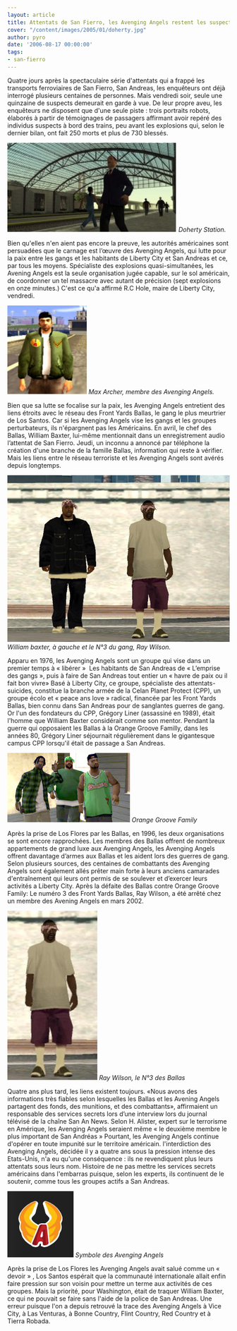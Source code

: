 ```yaml
---
layout: article
title: Attentats de San Fierro, les Avenging Angels restent les suspects N°1
cover: "/content/images/2005/01/doherty.jpg"
author: pyro
date: '2006-08-17 00:00:00'
tags:
- san-fierro
---
```


Quatre jours après la spectaculaire série d'attentats qui a frappé les transports ferroviaires de San Fierro, San Andreas, les enquêteurs ont déjà interrogé plusieurs centaines de personnes. Mais vendredi soir, seule une quinzaine de suspects demeurait en garde à vue. De leur propre aveu, les enquêteurs ne disposent que d'une seule piste : trois portraits robots, élaborés à partir de témoignages de passagers affirmant avoir repéré des individus suspects à bord des trains, peu avant les explosions qui, selon le dernier bilan, ont fait 250 morts et plus de 730 blessés.

![Doherty Station.](/content/images/2005/01/doherty.jpg)
_Doherty Station._

Bien qu'elles n'en aient pas encore la preuve, les autorités américaines sont persuadées que le carnage est l’œuvre des Avenging Angels, qui lutte pour la paix entre les gangs et les habitants de Liberty City et San Andreas et ce, par tous les moyens. Spécialiste des explosions quasi-simultanées, les Avening Angels est la seule organisation jugée capable, sur le sol américain, de coordonner un tel massacre avec autant de précision (sept explosions en onze minutes.) C'est ce qu'a affirmé R.C Hole, maire de Liberty City, vendredi.

![Max Archer, membre des Avenging Angels.](/content/images/2005/01/Avengig_Angel.jpg)
_Max Archer, membre des Avenging Angels._

Bien que sa lutte se focalise sur la paix, les Avenging Angels entretient des liens étroits avec le réseau des Front Yards Ballas, le gang le plus meurtrier de Los Santos. Car si les Avenging Angels vise les gangs et les groupes perturbateurs, ils n'épargnent pas les Américains. En avril, le chef des Ballas, William Baxter,&nbsp;lui-même mentionnait dans un enregistrement audio l’attentat de San Fierro. Jeudi, un inconnu a annoncé par téléphone la création d'une branche de la famille Ballas, information qui reste à vérifier. Mais les liens entre le réseau terroriste et les Avenging Angels sont avérés depuis longtemps.

![William baxter, à gauche et le N°3 du gang, Ray Wilson.](/content/images/2005/01/ballas.jpg)
_William baxter, à gauche et le N°3 du gang, Ray Wilson._

Apparu en 1976, les Avenging Angels sont un groupe qui vise dans un premier temps à « libérer&nbsp;» &nbsp;Les habitants&nbsp;de San Andreas de « L’emprise des gangs »,&nbsp;puis à faire de San Andreas tout entier un «&nbsp;havre de paix ou il fait bon vivre»&nbsp;Basé à Liberty City, ce groupe, spécialiste des attentats-suicides, constitue la branche armée de la Celan Planet Protect (CPP), un groupe écolo et «&nbsp;peace ans love&nbsp;» radical, financée par les Front Yards Ballas, bien connu dans San Andreas pour de sanglantes guerres de gang. Or l'un des fondateurs du CPP, Grégory Liner (assassiné en 1989), était l'homme que William Baxter considérait comme son mentor. Pendant la guerre qui opposaient les Ballas&nbsp;à la Orange Groove Familly, dans les années 80, Grégory Liner séjournait régulièrement dans le gigantesque campus CPP lorsqu'il était de passage a San Andreas.

![Orange Groove Family](/content/images/2005/01/groove_familly.jpg)
_Orange Groove Family_

Après la prise de Los Flores par les Ballas, en 1996, les deux organisations se sont encore rapprochées. Les membres des Ballas offrent de nombreux appartements de grand luxe aux Avenging Angels, les Avenging Angels offrent davantage d’armes aux Ballas et les aident lors des guerres de gang. Selon plusieurs sources, des centaines de combattants des Avenging Angels sont également allés prêter main forte à leurs anciens camarades d'entraînement qui leurs ont permis de se soulever et d’exercer leurs activités a Liberty City. Après la défaite des Ballas contre Orange Groove Family: Le numéro 3 des Front Yards Ballas, Ray Wilson, a été arrêté chez un membre des Avening Angels en mars 2002.

![Ray Wilson, le N°3 des Ballas](/content/images/2005/01/Ray.jpg)
_Ray Wilson, le N°3 des Ballas_

Quatre ans plus tard, les liens existent toujours. «Nous avons des informations très fiables selon lesquelles les Ballas et les Avening Angels partagent des fonds, des munitions, et des combattants»,&nbsp;affirmaient un responsable des services secrets lors d’une interview lors du journal télévisé de la chaîne San An News. Selon H. Alister, expert sur le terrorisme en Amérique, les Avenging Angels seraient même « le deuxième membre le plus important de San Andréas » Pourtant, les Avenging Angels continue d'opérer en toute impunité sur le territoire américain. l'interdiction des Avenging Angels, décidée il y a quatre ans sous la pression intense des Etats-Unis, n'a eu qu'une conséquence : ils ne revendiquent plus leurs attentats sous leurs nom. Histoire de ne pas mettre les services secrets américains dans l'embarras puisque, selon les experts, ils continuent de le soutenir, comme tous les groupes actifs a San Andreas.

![Symbole des Avenging Angels](/content/images/2005/01/logo_angels.jpg)
_Symbole des Avenging Angels_

Après la prise de Los Flores les Avenging Angels avait salué comme un « devoir&nbsp;»&nbsp;­, Los Santos espérait que la communauté internationale allait enfin faire pression sur son voisin pour mettre un terme aux activités de ces groupes. Mais la priorité, pour Washington, était de traquer William Baxter, ce qui ne pouvait se faire sans l'aide de la police de San Andreas. Une erreur puisque l'on a depuis retrouvé la trace des Avenging Angels à Vice City, à Las Venturas, à Bonne Country, Flint Country, Red Country et à Tierra Robada.